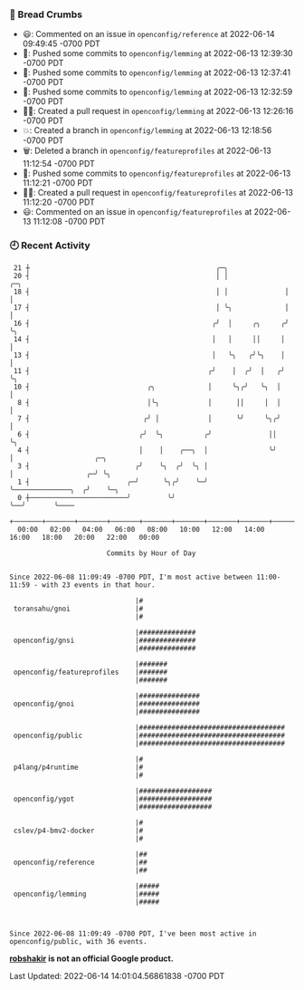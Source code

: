 ### 🍞 Bread Crumbs

 * 😃: Commented on an issue in `openconfig/reference` at 2022-06-14 09:49:45 -0700 PDT
 * 🚢: Pushed some commits to `openconfig/lemming` at 2022-06-13 12:39:30 -0700 PDT
 * 🚢: Pushed some commits to `openconfig/lemming` at 2022-06-13 12:37:41 -0700 PDT
 * 🚢: Pushed some commits to `openconfig/lemming` at 2022-06-13 12:32:59 -0700 PDT
 * ✍🏼: Created a pull request in `openconfig/lemming` at 2022-06-13 12:26:16 -0700 PDT
 * 💥: Created a branch in `openconfig/lemming` at 2022-06-13 12:18:56 -0700 PDT
 * 🗑: Deleted a branch in `openconfig/featureprofiles` at 2022-06-13 11:12:54 -0700 PDT
 * 🚢: Pushed some commits to `openconfig/featureprofiles` at 2022-06-13 11:12:21 -0700 PDT
 * ✍🏼: Created a pull request in `openconfig/featureprofiles` at 2022-06-13 11:12:20 -0700 PDT
 * 😃: Commented on an issue in `openconfig/featureprofiles` at 2022-06-13 11:12:08 -0700 PDT

### 🕘 Recent Activity
```
 21 ┼                                              ╭─╮
 20 ┤                                              │ │              ╭─╮
 18 ┤                                              │ │              │ │
 17 ┤                                              │ ╰╮             │ │
 16 ┤                                             ╭╯  │     ╭╮     ╭╯ ╰╮
 14 ┤                                             │   │     ││     │   │
 13 ┤                                             │   ╰╮   ╭╯╰╮    │   │
 11 ┤                                            ╭╯    │  ╭╯  │   ╭╯   ╰╮
 10 ┤                             ╭╮             │     ╰╮╭╯   ╰╮  │     │
  8 ┤                             │╰╮            │      ││     │  │     │
  7 ┤                            ╭╯ │            │      ╰╯     ╰╮╭╯     │
  6 ┤                           ╭╯  ╰╮          ╭╯              ││      ╰╮
  4 ┤                           │    │    ╭──╮  │               ╰╯       │                    ╭─╮
  3 ┤                          ╭╯    ╰╮  ╭╯  ╰╮ │                        │                  ╭─╯ ╰╮
  1 ┤                        ╭─╯      ╰╮╭╯    ╰─╯                        ╰──────────────╮  ╭╯    ╰─╮
  0 ┼────────────────────────╯         ╰╯                                               ╰──╯       ╰────
    +───────+───────+───────+───────+───────+───────+───────+───────+───────+───────+───────+───────+────
  00:00   02:00   04:00   06:00   08:00   10:00   12:00   14:00   16:00   18:00   20:00   22:00   00:00   

						Commits by Hour of Day


Since 2022-06-08 11:09:49 -0700 PDT, I'm most active between 11:00-11:59 - with 23 events in that hour.

```



```
                               |#
 toransahu/gnoi                |#
                               |#

                               |##############
 openconfig/gnsi               |##############
                               |##############

                               |#######
 openconfig/featureprofiles    |#######
                               |#######

                               |###############
 openconfig/gnoi               |###############
                               |###############

                               |####################################
 openconfig/public             |####################################
                               |####################################

                               |#
 p4lang/p4runtime              |#
                               |#

                               |##################
 openconfig/ygot               |##################
                               |##################

                               |#
 cslev/p4-bmv2-docker          |#
                               |#

                               |##
 openconfig/reference          |##
                               |##

                               |#####
 openconfig/lemming            |#####
                               |#####



Since 2022-06-08 11:09:49 -0700 PDT, I've been most active in openconfig/public, with 36 events.

```
**[robshakir](mailto:robjs@google.com) is not an official Google product.**  


Last Updated: 2022-06-14 14:01:04.56861838 -0700 PDT
